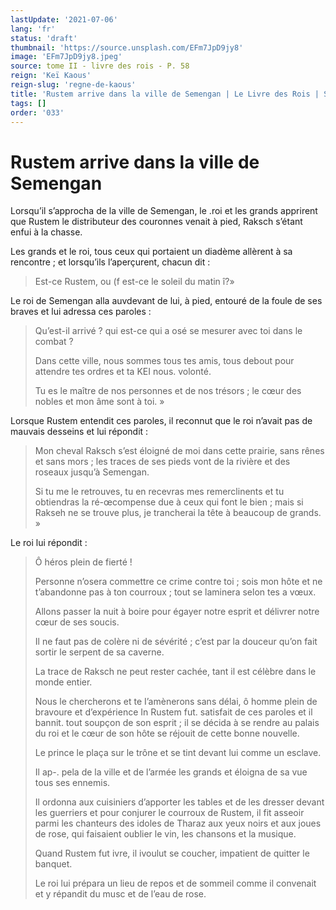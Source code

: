 ```yaml
---
lastUpdate: '2021-07-06'
lang: 'fr'
status: 'draft'
thumbnail: 'https://source.unsplash.com/EFm7JpD9jy8'
image: 'EFm7JpD9jy8.jpeg'
source: tome II - livre des rois - P. 58
reign: 'Keï Kaous'
reign-slug: 'regne-de-kaous'
title: 'Rustem arrive dans la ville de Semengan | Le Livre des Rois | Shâhnâmeh'
tags: []
order: '033'
---
```


<!-- LTeX: language=fr -->

# Rustem arrive dans la ville de Semengan

Lorsqu’il s’approcha de la ville de Semengan, le
.roi et les grands apprirent que Rustem le distributeur des couronnes venait à pied, Raksch s’étant enfui à la chasse.

Les grands et le roi, tous ceux qui portaient un diadème allèrent à sa rencontre ; et lorsqu’ils l’aperçurent, chacun dit :

> Est-ce Rustem, ou
(f est-ce le soleil du matin î?»

Le roi de Semengan alla auvdevant de lui, à pied, entouré de la foule de ses braves et lui adressa ces paroles :

> Qu’est-il arrivé ?
qui est-ce qui a osé se mesurer avec toi dans le combat ?
>
> Dans cette ville, nous sommes tous tes amis, tous debout pour attendre tes ordres et ta KEI nous. volonté.
>
> Tu es le maître de nos personnes et de nos trésors ; le cœur des nobles et mon âme sont à toi. »

Lorsque Rustem entendit ces paroles, il reconnut que le roi n’avait pas de mauvais desseins et lui répondit :

> Mon cheval Raksch s’est éloigné de moi dans cette prairie, sans rênes et sans mors ; les traces de ses pieds vont de la rivière et des roseaux jusqu’à Semengan.
>
> Si tu me le retrouves, tu en recevras mes remerclinents et tu obtiendras la ré-œcompense due à ceux qui font le bien ; mais si Rakseh ne se trouve plus, je trancherai la tête à beaucoup de grands. »

Le roi lui répondit :

> Ô héros plein de fierté !
>
> Personne n’osera commettre ce crime contre toi ; sois mon hôte et ne t’abandonne pas à ton courroux ; tout se laminera selon tes a vœux.
>
> Allons passer la nuit à boire pour égayer notre esprit et délivrer notre cœur de ses soucis.
>
> Il ne faut pas de colère ni de sévérité ; c’est par la douceur qu’on fait sortir le serpent de sa caverne.
>
> La trace de Raksch ne peut rester cachée, tant il est célèbre dans le monde entier.
>
> Nous le chercherons et te I’amènerons sans délai, ô homme plein de bravoure et d’expérience In Rustem fut. satisfait de ces paroles et il bannit. tout soupçon de son esprit ; il se décida à se rendre au palais du roi et le cœur de son hôte se réjouit de cette bonne nouvelle.
>
> Le prince le plaça sur le trône et se tint devant lui comme un esclave.
>
> Il ap-.
pela de la ville et de l’armée les grands et éloigna de sa vue tous ses ennemis.
>
> Il ordonna aux cuisiniers d’apporter les tables et de les dresser devant les guerriers et pour conjurer le courroux de Rustem, il fit asseoir parmi les chanteurs des idoles de Tharaz aux yeux noirs et aux joues de rose, qui faisaient oublier le vin, les chansons et la musique.
>
> Quand Rustem fut ivre, il ivoulut se coucher, impatient de quitter le banquet.
>
> Le roi lui prépara un lieu de repos et de sommeil comme il convenait et y répandit du musc et de l’eau de rose.
